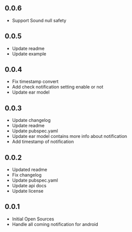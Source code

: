 ## 0.0.6

* Support Sound null safety

## 0.0.5

* Update readme
* Update example

## 0.0.4

* Fix timestamp convert
* Add check notification setting enable or not
* Update ear model

## 0.0.3

* Update changelog
* Update readme
* Update pubspec.yaml
* Update ear model contains more info about notification
* Add timestamp of notification

## 0.0.2

* Updated readme
* Fix changelog
* Update pubspec.yaml
* Update api docs
* Update license

## 0.0.1

* Initial Open Sources
* Handle all coming notification for android
